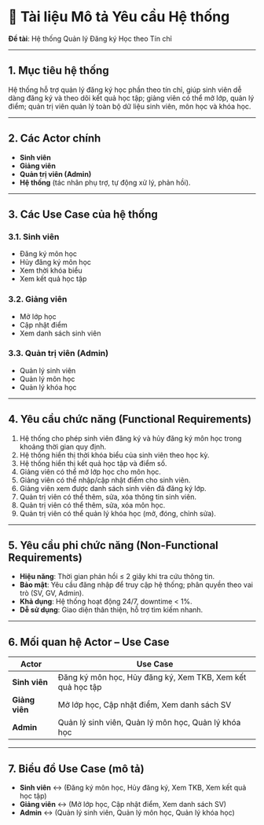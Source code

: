 # 📄 Tài liệu Mô tả Yêu cầu Hệ thống
**Đề tài**: Hệ thống Quản lý Đăng ký Học theo Tín chỉ  

---

## 1. Mục tiêu hệ thống
Hệ thống hỗ trợ quản lý đăng ký học phần theo tín chỉ, giúp sinh viên dễ dàng đăng ký và theo dõi kết quả học tập; giảng viên có thể mở lớp, quản lý điểm; quản trị viên quản lý toàn bộ dữ liệu sinh viên, môn học và khóa học.  

---

## 2. Các Actor chính
- **Sinh viên**  
- **Giảng viên**  
- **Quản trị viên (Admin)**  
- **Hệ thống** (tác nhân phụ trợ, tự động xử lý, phản hồi).  

---

## 3. Các Use Case của hệ thống

### 3.1. Sinh viên
- Đăng ký môn học  
- Hủy đăng ký môn học  
- Xem thời khóa biểu  
- Xem kết quả học tập  

### 3.2. Giảng viên
- Mở lớp học  
- Cập nhật điểm  
- Xem danh sách sinh viên  

### 3.3. Quản trị viên (Admin)
- Quản lý sinh viên  
- Quản lý môn học  
- Quản lý khóa học  

---

## 4. Yêu cầu chức năng (Functional Requirements)
1. Hệ thống cho phép sinh viên đăng ký và hủy đăng ký môn học trong khoảng thời gian quy định.  
2. Hệ thống hiển thị thời khóa biểu của sinh viên theo học kỳ.  
3. Hệ thống hiển thị kết quả học tập và điểm số.  
4. Giảng viên có thể mở lớp học cho môn học.  
5. Giảng viên có thể nhập/cập nhật điểm cho sinh viên.  
6. Giảng viên xem được danh sách sinh viên đã đăng ký lớp.  
7. Quản trị viên có thể thêm, sửa, xóa thông tin sinh viên.  
8. Quản trị viên có thể thêm, sửa, xóa môn học.  
9. Quản trị viên có thể quản lý khóa học (mở, đóng, chỉnh sửa).  

---

## 5. Yêu cầu phi chức năng (Non-Functional Requirements)
- **Hiệu năng**: Thời gian phản hồi ≤ 2 giây khi tra cứu thông tin.  
- **Bảo mật**: Yêu cầu đăng nhập để truy cập hệ thống; phân quyền theo vai trò (SV, GV, Admin).  
- **Khả dụng**: Hệ thống hoạt động 24/7, downtime < 1%.  
- **Dễ sử dụng**: Giao diện thân thiện, hỗ trợ tìm kiếm nhanh.  

---

## 6. Mối quan hệ Actor – Use Case

| Actor          | Use Case                              |
|----------------|---------------------------------------|
| **Sinh viên**  | Đăng ký môn học, Hủy đăng ký, Xem TKB, Xem kết quả học tập |
| **Giảng viên** | Mở lớp học, Cập nhật điểm, Xem danh sách SV |
| **Admin**      | Quản lý sinh viên, Quản lý môn học, Quản lý khóa học |

---

## 7. Biểu đồ Use Case (mô tả)
- **Sinh viên** ↔ (Đăng ký môn học, Hủy đăng ký, Xem TKB, Xem kết quả học tập)  
- **Giảng viên** ↔ (Mở lớp học, Cập nhật điểm, Xem danh sách SV)  
- **Admin** ↔ (Quản lý sinh viên, Quản lý môn học, Quản lý khóa học)  

